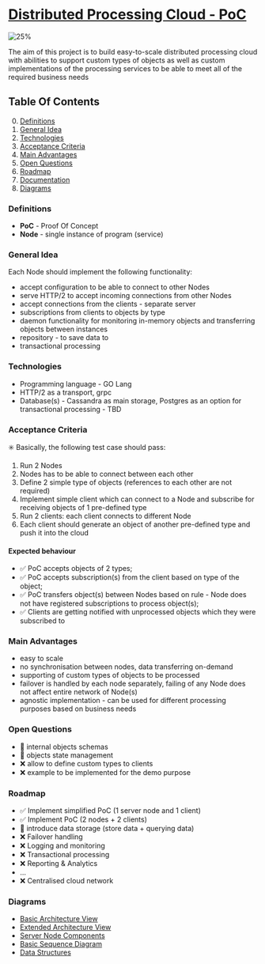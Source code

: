 # [Distributed Processing Cloud - PoC](https://distributed-processing-cloud.firebaseapp.com/)

![25%](https://progress-bar.dev/25)

The aim of this project is to build easy-to-scale distributed processing cloud with abilities to support custom types of objects as well as custom implementations of the processing services to be able to meet all of the required business needs

## Table Of Contents
0. [Definitions](#Definitions)
1. [General Idea](#General-Idea)
2. [Technologies](#Technologies)
3. [Acceptance Criteria](#Acceptance-Criteria)
4. [Main Advantages](#Main-Advantages)
5. [Open Questions](#Open-Questions)
6. [Roadmap](#Roadmap)
7. [Documentation](docs/index.md)
8. [Diagrams](#Diagrams)

### Definitions
- **PoC** - Proof Of Concept
- **Node** - single instance of program (service)


### General Idea
Each Node should implement the following functionality:
* accept configuration to be able to connect to other Nodes
* serve HTTP/2 to accept incoming connections from other Nodes
* accept connections from the clients - separate server
* subscriptions from clients to objects by type
* daemon functionality for monitoring in-memory objects and transferring objects between instances
* repository - to save data to
* transactional processing


### Technologies
- Programming language - GO Lang
- HTTP/2 as a transport, grpc
- Database(s) - Cassandra as main storage, Postgres as an option for transactional processing - TBD


### Acceptance Criteria
:eight_spoked_asterisk: Basically, the following test case should pass:
1. Run 2 Nodes
2. Nodes has to be able to connect between each other
3. Define 2 simple type of objects (references to each other are not required)
4. Implement simple client which can connect to a Node and subscribe for receiving objects of 1 pre-defined type
5. Run 2 clients: each client connects to different Node
6. Each client should generate an object of another pre-defined type and push it into the cloud

#### Expected behaviour
* :white_check_mark: PoC accepts objects of 2 types;
* :white_check_mark: PoC accepts subscription(s) from the client based on type of the object;
* :white_check_mark: PoC transfers object(s) between Nodes based on rule - Node does not have registered subscriptions to process object(s);
* :white_check_mark: Clients are getting notified with unprocessed objects which they were subscribed to


### Main Advantages
- easy to scale
- no synchronisation between nodes, data transferring on-demand
- supporting of custom types of objects to be processed
- failover is handled by each node separately, failing of any Node does not affect entire network of Node(s)
- agnostic implementation - can be used for different processing purposes based on business needs


### Open Questions
- :large_orange_diamond: internal objects schemas
- :large_orange_diamond: objects state management
- :x: allow to define custom types to clients
- :x: example to be implemented for the demo purpose

### Roadmap
- :white_check_mark: Implement simplified PoC (1 server node and 1 client)
- :white_check_mark: Implement PoC (2 nodes + 2 clients)
- :large_orange_diamond: introduce data storage (store data + querying data)
- :x: Failover handling
- :x: Logging and monitoring
- :x: Transactional processing
- :x: Reporting & Analytics
- ...
- :x: Centralised cloud network

### Diagrams
- [Basic Architecture View](https://drive.google.com/file/d/1ukPn3U78vHxhr7BJNcWFetokQS_1pMXa/view)
- [Extended Architecture View](https://drive.google.com/file/d/19LZA7OQOqZsdbaSn_DBRHamlHOKsgZvG/view)
- [Server Node Components](https://drive.google.com/file/d/1JG-yAHjmxeNS6PgxwnjE62t4KoFMdgH5/view)
- [Basic Sequence Diagram](https://drive.google.com/file/d/1AGZXQFtNuUlxJsOziDhPfv7i8YBmQfeR/view)
- [Data Structures](https://drive.google.com/file/d/1juhmjO4wt3YYu_EDF68281vRpm4O9MzJ/view)